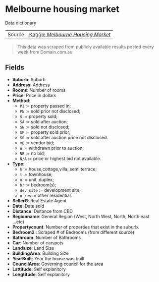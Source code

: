 # Melbourne housing market
Data dictionary

| | |
|--:|:--|
| Source | [Kaggle *Melbourne Housing Market*](https://www.kaggle.com/anthonypino/melbourne-housing-market) |

> This data was scraped from publicly available results posted every week from Domain.com.au

## Fields

+ **Suburb**: Suburb
+ **Address**: Address
+ **Rooms**: Number of rooms
+ **Price**: Price in dollars
+ **Method**:
	- `PI` := property passed in;
	- `PN` := sold prior not disclosed;
	- `S` := property sold;
	- `SA` := sold after auction;
	- `SN` := sold not disclosed;
	- `SP` := property sold prior;
	- `SS` := sold after auction price not disclosed.
	- `VB` := vendor bid;
	- `W` := withdrawn prior to auction;
	- `NB` := no bid;
	- `N/A` := price or highest bid not available.
+ **Type**:
	- `h` := house,cottage,villa, semi,terrace;
	- `t` := townhouse;
	- `u` := unit, duplex;
	- `br` := bedroom(s);
	- `dev site` := development site;
	- `o res` := other residential.
+ **SellerG**: Real Estate Agent
+ **Date**: Date sold
+ **Distance**: Distance from CBD
+ **Regionname**: General Region (West, North West, North, North east ...etc)
+ **Propertycount**: Number of properties that exist in the suburb.
+ **Bedroom2** : Scraped # of Bedrooms (from different source)
+ **Bathroom**: Number of Bathrooms
+ **Car**: Number of carspots
+ **Landsize**: Land Size
+ **BuildingArea**: Building Size
+ **YearBuilt**: Year the house was built
+ **CouncilArea**: Governing council for the area
+ **Lattitude**: Self explanitory
+ **Longtitude**: Self explanitory